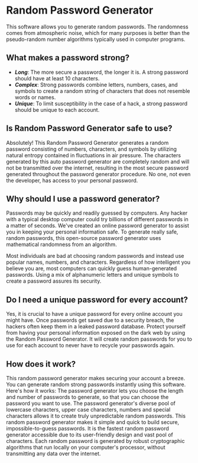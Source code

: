 # Random Password Generator
This software allows you to generate random passwords. The randomness comes from atmospheric noise, which for many purposes is better than the pseudo-random number algorithms typically used in computer programs.

## What makes a password strong?
* _**Long**_: The more secure a password, the longer it is. A strong password should have at least 10 characters.
* _**Complex**_: Strong passwords combine letters, numbers, cases, and symbols to create a random string of characters that does not resemble words or names.
* _**Unique**_: To limit susceptibility in the case of a hack, a strong password should be unique to each account.

## Is Random Password Generator safe to use?
Absolutely! This Random Password Generator generates a random password consisting of numbers, characters, and symbols by utilizing natural entropy contained in fluctuations in air pressure. The characters generated by this auto password generator are completely random and will not be transmitted over the internet, resulting in the most secure password generated throughout the password generator procedure. No one, not even the developer, has access to your personal password.

## Why should I use a password generator?
Passwords may be quickly and readily guessed by computers. Any hacker with a typical desktop computer could try billions of different passwords in a matter of seconds. We've created an online password generator to assist you in keeping your personal information safe. To generate really safe, random passwords, this open-source password generator uses mathematical randomness from an algorithm.

Most individuals are bad at choosing random passwords and instead use popular names, numbers, and characters. Regardless of how intelligent you believe you are, most computers can quickly guess human-generated passwords. Using a mix of alphanumeric letters and unique symbols to create a password assures its security.

## Do I need a unique password for every account?
Yes, it is crucial to have a unique password for every online account you might have. Once passwords get saved due to a security breach, the hackers often keep them in a leaked password database. Protect yourself from having your personal information exposed on the dark web by using the Random Password Generator. It will create random passwords for you to use for each account to never have to recycle your passwords again.

## How does it work?
This random password generator makes securing your account a breeze. You can generate random strong passwords instantly using this software. Here's how it works:
The password generator lets you choose the length and number of passwords to generate, so that you can choose the password you want to use.
The password generator's diverse pool of lowercase characters, upper case characters, numbers and special characters allows it to create truly unpredictable random passwords.
This random password generator makes it simple and quick to build secure, impossible-to-guess passwords. It is the fastest random password generator accessible due to its user-friendly design and vast pool of characters.
Each random password is generated by robust cryptographic algorithms that run locally on your computer's processor, without transmitting any data over the internet.
